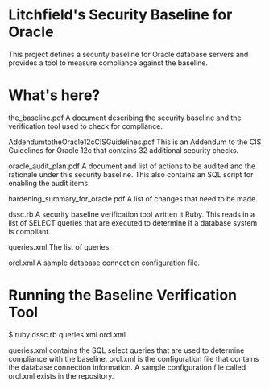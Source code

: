 # Litchfield's Security Baseline for Oracle

This project defines a security baseline for Oracle database servers and provides a tool to measure compliance against the baseline.

# What's here?

the_baseline.pdf
A document describing the security baseline and the verification tool used to check for compliance.

AddendumtotheOracle12cCISGuidelines.pdf
This is an Addendum to the CIS Guidelines for Oracle 12c that contains 32 additional security checks.

oracle_audit_plan.pdf
A document and list of actions to be audited and the rationale under this security baseline. This also contains an SQL script for enabling the audit items.

hardening_summary_for_oracle.pdf
A list of changes that need to be made. 

dssc.rb
A security baseline verification tool written it Ruby. This reads in a list of SELECT queries that are executed to determine if a database system is compliant.

queries.xml
The list of queries.

orcl.xml
A sample database connection configuration file.


# Running the Baseline Verification Tool

$ ruby dssc.rb queries.xml orcl.xml

queries.xml contains the SQL select queries that are used to determine compliance with the baseline.
orcl.xml is the configuration file that contains the database connection information. A sample configuration file called orcl.xml exists in the repository.
